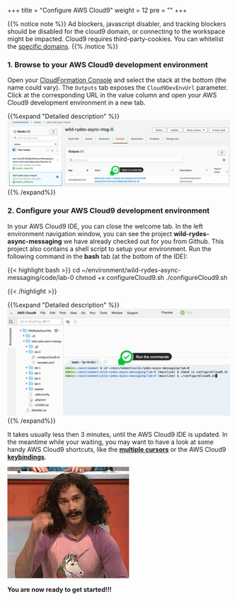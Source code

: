 +++
title = "Configure AWS Cloud9"
weight = 12
pre = ""
+++

{{% notice note %}}
Ad blockers, javascript disabler, and tracking blockers should be disabled for
the cloud9 domain, or connecting to the workspace might be impacted.
Cloud9 requires third-party-cookies. You can whitelist the [specific domains]( https://docs.aws.amazon.com/cloud9/latest/user-guide/troubleshooting.html#troubleshooting-env-loading).
{{% /notice %}}

### 1. Browse to your AWS Cloud9 development environment

Open your [CloudFormation Console](https://console.aws.amazon.com/cloudformation/home?#/stacks) and select the stack at the bottom (the name could vary). The `Outputs` tab exposes the `Cloud9DevEnvUrl` parameter. Click at the corresponding URL in the value column and open your AWS Cloud9 development environment in a new tab.

{{%expand "Detailed description" %}}
![Step 1](step-1.png)
{{% /expand%}}

### 2. Configure your AWS Cloud9 development environment

In your AWS Cloud9 IDE, you can close the welcome tab. In the left environment navigation window, you can see the project **wild-rydes-async-messaging** we have already checked out for you from Github. This project also contains a shell script to setup your environment. Run the following command in the **bash** tab (at the bottom of the IDE):

{{< highlight bash >}}
cd ~/environment/wild-rydes-async-messaging/code/lab-0
chmod +x configureCloud9.sh
./configureCloud9.sh

{{< /highlight >}}

{{%expand "Detailed description" %}}
![Step 2](step-2.png)
{{% /expand%}}

It takes usually less then 3 minutes, until the AWS Cloud9 IDE is updated. In the meantime while your waiting, you may want to have a look at some handy AWS Cloud9 shortcuts, like the **[multiple cursors](https://docs.c9.io/docs/multiple-cursors)** or the AWS Cloud9 **[keybindings](https://docs.c9.io/docs/keybindings)**.

![Get Started](magic.gif)

**You are now ready to get started!!!**
